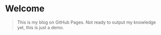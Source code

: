 # Welcome

> This is my blog on GitHub Pages. Not ready to output my knowledge yet, this is just a demo.
